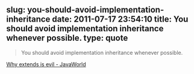 slug: you-should-avoid-implementation-inheritance
date: 2011-07-17 23:54:10
title: You should avoid implementation inheritance whenever possible.
type: quote
---

> You should avoid implementation inheritance whenever possible.

[Why extends is evil - JavaWorld](http://www.javaworld.com/javaworld/jw-08-2003/jw-0801-toolbox.html)
